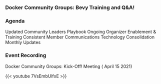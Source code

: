### Docker Community Groups: Bevy Training and Q&A! 

### Agenda

Updated Community Leaders Playbook
Ongoing Organizer Enablement & Training
Consistent Member Communications
Technology Consolidation
Monthly Updates


### Event Recording

<div class="-bg-primary p-3 display-4">Docker Community Groups: Kick-Off! Meeting ( April 15 2021)</div>

{{< youtube 7VsEmbUlfxE >}}


